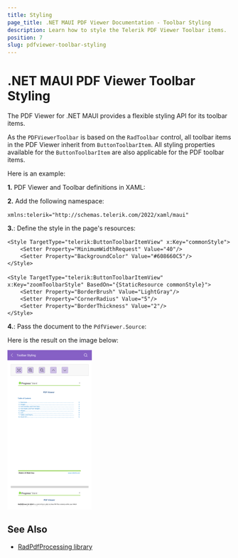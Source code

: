```yaml
---
title: Styling
page_title: .NET MAUI PDF Viewer Documentation - Toolbar Styling
description: Learn how to style the Telerik PDF Viewer Toolbar items.
position: 7
slug: pdfviewer-toolbar-styling
---
```


# .NET MAUI PDF Viewer Toolbar Styling

The PDF Viewer for .NET MAUI provides a flexible styling API for its toolbar items. 

As the `PDFViewerToolbar` is based on the `RadToolbar` control, all toolbar items in the PDF Viewer inherit from `ButtonToolbarItem`. All styling properties available for the `ButtonToolbarItem` are also applicable for the PDF toolbar items. 

Here is an example:

**1.** PDF Viewer and Toolbar definitions in XAML:

<snippet id='pdfviewer-toolbar-styling-xaml'/>

**2.** Add the following namespace:

```XAML
xmlns:telerik="http://schemas.telerik.com/2022/xaml/maui"
```

**3.**: Define the style in the page's resources:

```XAML
<Style TargetType="telerik:ButtonToolbarItemView" x:Key="commonStyle">
    <Setter Property="MinimumWidthRequest" Value="40"/>
    <Setter Property="BackgroundColor" Value="#608660C5"/>
</Style>

<Style TargetType="telerik:ButtonToolbarItemView" x:Key="zoomToolbarStyle" BasedOn="{StaticResource commonStyle}">
    <Setter Property="BorderBrush" Value="LightGray"/>
    <Setter Property="CornerRadius" Value="5"/>
    <Setter Property="BorderThickness" Value="2"/>
</Style>
```

**4.**: Pass the document to the `PdfViewer.Source`:

<snippet id='pdfviewer-toolbar'/>

Here is the result on the image below:

![PdfViewer ToolbarStyling](images/pdf-toolbar-styling.png)

## See Also

- [RadPdfProcessing library](https://docs.telerik.com/devtools/document-processing/libraries/radpdfprocessing/overview)
